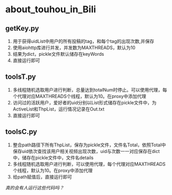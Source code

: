# about_touhou_in_Bili
## getKey.py
1. 用于获得uidList中用户的所有投稿的tag，和每个tag的出现次数,并保存
2. 使用aiohttp库进行并发，并发数为MAXTHREADS，默认为10
3. 结果为dict，pickle文件默认储存在keyWords
4. 直接运行即可
## toolsT.py
1. 多线程随机选取用户进行判断，总量达到totalNum时停止。可以使用代理，每个代理对应MAXTHREADS个线程，默认为10。在proxy中添加代理
2. 访问过的活跃用户，爱好者的uid分别以List形式储存在pickle文件中，为ActiveList和ThpList，运行情况记录在Out.txt
3. 直接运行即可
## toolsC.py
1. 整合path路径下所有ThpList，保存为pickle文件，文件名Total，依照Total中保存uid依次查找该用户相关视频出现次数，uid与次数一一对应保存在dict中，储存在pickle文件中，文件名details
2. 多线程随机选取用户进行判断，可以使用代理，每个代理对应MAXTHREADS个线程，默认为10。在proxy中添加代理
3. 给path赋值后，直接运行即可



*真的会有人运行这些代码吗？*
